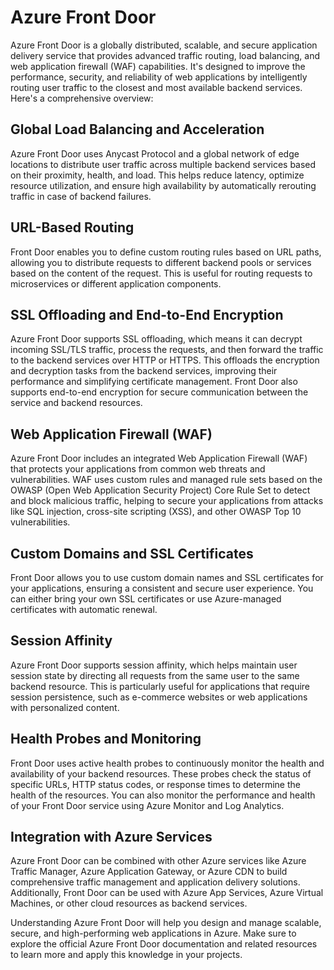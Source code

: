 # Azure Front Door

Azure Front Door is a globally distributed, scalable, and secure application delivery service that provides advanced traffic routing, load balancing, and web application firewall (WAF) capabilities. It's designed to improve the performance, security, and reliability of web applications by intelligently routing user traffic to the closest and most available backend services. Here's a comprehensive overview:

## Global Load Balancing and Acceleration

Azure Front Door uses Anycast Protocol and a global network of edge locations to distribute user traffic across multiple backend services based on their proximity, health, and load. This helps reduce latency, optimize resource utilization, and ensure high availability by automatically rerouting traffic in case of backend failures.

## URL-Based Routing

Front Door enables you to define custom routing rules based on URL paths, allowing you to distribute requests to different backend pools or services based on the content of the request. This is useful for routing requests to microservices or different application components.

## SSL Offloading and End-to-End Encryption

Azure Front Door supports SSL offloading, which means it can decrypt incoming SSL/TLS traffic, process the requests, and then forward the traffic to the backend services over HTTP or HTTPS. This offloads the encryption and decryption tasks from the backend services, improving their performance and simplifying certificate management. Front Door also supports end-to-end encryption for secure communication between the service and backend resources.

## Web Application Firewall (WAF)

Azure Front Door includes an integrated Web Application Firewall (WAF) that protects your applications from common web threats and vulnerabilities. WAF uses custom rules and managed rule sets based on the OWASP (Open Web Application Security Project) Core Rule Set to detect and block malicious traffic, helping to secure your applications from attacks like SQL injection, cross-site scripting (XSS), and other OWASP Top 10 vulnerabilities.

## Custom Domains and SSL Certificates

Front Door allows you to use custom domain names and SSL certificates for your applications, ensuring a consistent and secure user experience. You can either bring your own SSL certificates or use Azure-managed certificates with automatic renewal.

## Session Affinity

Azure Front Door supports session affinity, which helps maintain user session state by directing all requests from the same user to the same backend resource. This is particularly useful for applications that require session persistence, such as e-commerce websites or web applications with personalized content.

## Health Probes and Monitoring

Front Door uses active health probes to continuously monitor the health and availability of your backend resources. These probes check the status of specific URLs, HTTP status codes, or response times to determine the health of the resources. You can also monitor the performance and health of your Front Door service using Azure Monitor and Log Analytics.

## Integration with Azure Services

Azure Front Door can be combined with other Azure services like Azure Traffic Manager, Azure Application Gateway, or Azure CDN to build comprehensive traffic management and application delivery solutions. Additionally, Front Door can be used with Azure App Services, Azure Virtual Machines, or other cloud resources as backend services.

Understanding Azure Front Door will help you design and manage scalable, secure, and high-performing web applications in Azure. Make sure to explore the official Azure Front Door documentation and related resources to learn more and apply this knowledge in your projects.